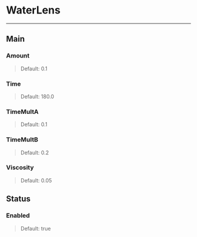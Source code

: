 # WaterLens

---

## Main

### Amount

>Default: 0.1

### Time

>Default: 180.0

### TimeMultA

>Default: 0.1

### TimeMultB

>Default: 0.2

### Viscosity

>Default: 0.05

## Status

### Enabled

>Default: true
